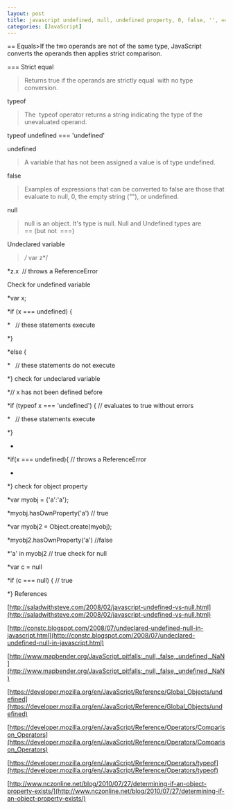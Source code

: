 ```yaml
---
layout: post
title: javascript undefined, null, undefined property, 0, false, '', ==, ===, typeof
categories: [JavaScript]
---
```


== Equals>If the two operands are not of the same type, JavaScript converts the operands then applies strict comparison.

=== Strict equal

>Returns true if the operands are strictly equal  with no type conversion.

typeof

>The 
typeof operator returns a string indicating the type of the unevaluated operand.

typeof undefined === 'undefined'

undefined

>A variable that has not been assigned a value is of type undefined.

false

>Examples of expressions that can be converted to false are those that evaluate to null, 0, the empty string (""), or undefined.

null

>null is an object. It's type is null. Null and Undefined types are 
== (but not 
===)

Undeclared variable

>*/* var z*/

	
*z.x  // throws a ReferenceError

Check for undefined variable

*var x;

	
*if (x === undefined) {

	
*   // these statements execute

	
*}

	
*else {

	
*   // these statements do not execute

	
*}
check for undeclared variable

*// x has not been defined before

	
*if (typeof x === 'undefined') { // evaluates to true without errors

	
*   // these statements execute

	
*}

	
*

	
*if(x === undefined){ // throws a ReferenceError

	
*

	
*}
check for object property

*var myobj = {'a':'a'};

	
*myobj.hasOwnProperty('a') // true

	
*var myobj2 = Object.create(myobj);

	
*myobj2.hasOwnProperty('a') //false

	
*'a' in myobj2 // true
check for null

*var c = null

	
*if (c === null) { // true

	
*}
References


[http://saladwithsteve.com/2008/02/javascript-undefined-vs-null.html](http://saladwithsteve.com/2008/02/javascript-undefined-vs-null.html)


[http://constc.blogspot.com/2008/07/undeclared-undefined-null-in-javascript.html](http://constc.blogspot.com/2008/07/undeclared-undefined-null-in-javascript.html)


[http://www.mapbender.org/JavaScript_pitfalls:_null,_false,_undefined,_NaN](http://www.mapbender.org/JavaScript_pitfalls:_null,_false,_undefined,_NaN)


[https://developer.mozilla.org/en/JavaScript/Reference/Global_Objects/undefined](https://developer.mozilla.org/en/JavaScript/Reference/Global_Objects/undefined)


[https://developer.mozilla.org/en/JavaScript/Reference/Operators/Comparison_Operators](https://developer.mozilla.org/en/JavaScript/Reference/Operators/Comparison_Operators)


[https://developer.mozilla.org/en/JavaScript/Reference/Operators/typeof](https://developer.mozilla.org/en/JavaScript/Reference/Operators/typeof)


[http://www.nczonline.net/blog/2010/07/27/determining-if-an-object-property-exists/](http://www.nczonline.net/blog/2010/07/27/determining-if-an-object-property-exists/)